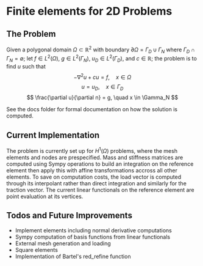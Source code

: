 # Finite elements for 2D Problems

## The Problem

Given a polygonal domain $\Omega \subset \mathbb R^2$ with boundary $\partial \Omega = \Gamma_D \cup \Gamma_N$ where $\Gamma_D \cap \Gamma_N = \emptyset$; let $f \in L^2(\Omega)$, $g \in L^2(\Gamma_N)$, $u_D \in L^2(\Gamma_D)$, and $c \in \mathbb R$; the problem is to find $u$ such that
$$
  -\nabla^2 u + c u = f, \quad x \in \Omega
$$
$$
  u = u_D, \quad x \in \Gamma_D
$$
$$
  \frac{\partial u}{\partial n} = g, \quad x \in \Gamma_N
$$

See the docs folder for formal documentation on how the solution is computed.

## Current Implementation

The problem is currently set up for $H^1(\Omega)$ problems, where the mesh elements and nodes are prespecified. Mass and stiffness matrices are computed using Sympy operations to build an integration on the reference element then apply this with affine transformations accross all other elements.  To save on computation costs, the load vector is computed through its interpolant rather than direct integration and similarly for the traction vector.  The current linear functionals on the reference element are point evaluation at its vertices.

## Todos and Future Improvements

- Implement elements including normal derivative computations
- Sympy computation of basis functions from linear functionals
- External mesh generation and loading
- Square elements
- Implementation of Bartel's red_refine function
